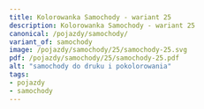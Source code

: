 ```yaml
---
title: Kolorowanka Samochody - wariant 25
description: Kolorowanka Samochody - wariant 25
canonical: /pojazdy/samochody/
variant_of: samochody
image: /pojazdy/samochody/25/samochody-25.svg
pdf: /pojazdy/samochody/25/samochody-25.pdf
alt: "samochody do druku i pokolorowania"
tags:
- pojazdy
- samochody
---
```

